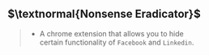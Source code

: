 ## $\textnormal{Nonsense Eradicator}$

> - A chrome extension that allows you to hide <br />
    certain functionality of `Facebook` and `Linkedin`.
